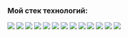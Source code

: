 ### Мой стек технологий:

<img src="https://img.shields.io/badge/react-D8BFD8?style=for-the-badge&logo=react&logoColor=black"/> <img src="https://img.shields.io/badge/redux-D8BFD8?style=for-the-badge&logo=redux&logoColor=black"/> <img src="https://img.shields.io/badge/javascript-DA70D6?style=for-the-badge&logo=javascript&logoColor=black"/> <img src="https://img.shields.io/badge/typescript-BA55D3?style=for-the-badge&logo=typescript&logoColor=black"/> <img src="https://img.shields.io/badge/webpack-9400D3?style=for-the-badge&logo=webpack&logoColor=black"/> <img src="https://img.shields.io/badge/HTML-D8BFD8?style=for-the-badge&logo=html5&logoColor=black"/> <img src="https://img.shields.io/badge/CSS3-DDA0DD?style=for-the-badge&logo=css3&logoColor=black"/> <img src="https://img.shields.io/badge/cypress-9370DB?style=for-the-badge&logo=cypress&logoColor=black"/> 
<img src="https://img.shields.io/badge/express-9400D3?style=for-the-badge&logo=express&logoColor=black"/> <img src="https://img.shields.io/badge/NodeJS-9400D3?style=for-the-badge&logo=node.js&logoColor=black"/> <img src="https://img.shields.io/badge/mongodb-9400D3?style=for-the-badge&logo=mongodb&logoColor=black"/> <img src="https://img.shields.io/badge/postgresql-9400D3?style=for-the-badge&logo=postgresql&logoColor=black"/> <img src="https://img.shields.io/badge/nestJs-9400D3?style=for-the-badge&logo=nestjs&logoColor=black"/> 
